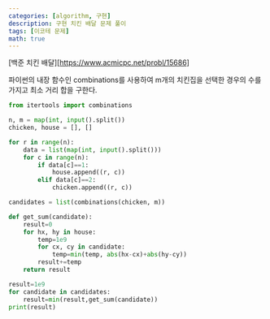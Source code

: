 ```yaml
---
categories: [algorithm, 구현]
description: 구현 치킨 배달 문제 풀이
tags: [이코테 문제]
math: true
---
```


[백준 치킨 배달][https://www.acmicpc.net/probl/15686]

파이썬의 내장 함수인 combinations를 사용하여 m개의 치킨집을 선택한 경우의 수를 가지고 최소 거리 합을 구한다.

```python
from itertools import combinations

n, m = map(int, input().split())
chicken, house = [], []

for r in range(n):
    data = list(map(int, input().split()))
    for c in range(n):
        if data[c]==1:
            house.append((r, c))
        elif data[c]==2:
            chicken.append((r, c))

candidates = list(combinations(chicken, m))

def get_sum(candidate):
    result=0
    for hx, hy in house:
        temp=1e9
        for cx, cy in candidate:
            temp=min(temp, abs(hx-cx)+abs(hy-cy))
        result+=temp
    return result

result=1e9
for candidate in candidates:
    result=min(result,get_sum(candidate))
print(result)
```

